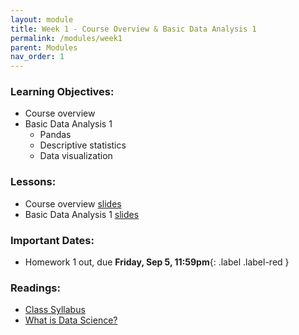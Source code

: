 ```yaml
---
layout: module
title: Week 1 - Course Overview & Basic Data Analysis 1	
permalink: /modules/week1
parent: Modules
nav_order: 1
---
```


### Learning Objectives:
* Course overview
* Basic Data Analysis 1	
    *   Pandas
    *   Descriptive statistics
    *   Data visualization

### Lessons:
* Course overview [slides](https://xinchenyu.github.io/csc380/Slides/25f380_courseintro.pdf)
* Basic Data Analysis 1	[slides]()

### Important Dates:
* Homework 1 out, due **Friday, Sep 5, 11:59pm**{: .label .label-red }

### Readings:
* [Class Syllabus](https://xinchenyu.github.io/csc380/Syllabus/syllabus.pdf)
* [What is Data Science?](http://www.pachecoj.com/courses/csc380_fall21/doc/what_is_data_science.pdf)
